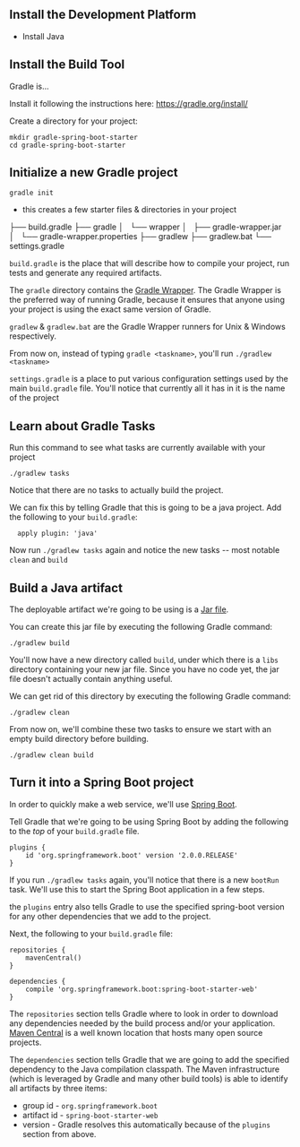 Install the Development Platform
--------------------------------
* Install Java


Install the Build Tool
----------------------
Gradle is...

Install it following the instructions here: https://gradle.org/install/

Create a directory for your project:

    mkdir gradle-spring-boot-starter
    cd gradle-spring-boot-starter


Initialize a new Gradle project
-------------------------------
    gradle init

  * this creates a few starter files & directories in your project

  ├── build.gradle
  ├── gradle
  │   └── wrapper
  │       ├── gradle-wrapper.jar
  │       └── gradle-wrapper.properties
  ├── gradlew
  ├── gradlew.bat
  └── settings.gradle

  `build.gradle` is the place that will describe how to compile your project, run tests and generate any required artifacts.

  The `gradle` directory contains the [Gradle Wrapper](https://docs.gradle.org/current/userguide/gradle_wrapper.html). The Gradle Wrapper is the preferred way of running Gradle, because it ensures that anyone using your project is using the exact same version of Gradle.

  `gradlew` & `gradlew.bat` are the Gradle Wrapper runners for Unix & Windows respectively.

  From now on, instead of typing `gradle <taskname>`, you'll run `./gradlew <taskname>`

  `settings.gradle` is a place to put various configuration settings used by the main `build.gradle` file. You'll notice that currently all it has in it is the name of the project

Learn about Gradle Tasks
------------------------

Run this command to see what tasks are currently available with your project

    ./gradlew tasks

Notice that there are no tasks to actually build the project.

We can fix this by telling Gradle that this is going to be a java project. Add the following to your `build.gradle`:

      apply plugin: 'java'

Now run `./gradlew tasks` again and notice the new tasks -- most notable `clean` and `build`


Build a Java artifact
---------------------
The deployable artifact we're going to be using is a [Jar file](https://docs.oracle.com/javase/tutorial/deployment/jar/basicsindex.html).

You can create this jar file by executing the following Gradle command:

    ./gradlew build

You'll now have a new directory called `build`, under which there is a `libs` directory containing your new jar file. Since you have no code yet, the jar file doesn't actually contain anything useful.

We can get rid of this directory by executing the following Gradle command:

    ./gradlew clean

From now on, we'll combine these two tasks to ensure we start with an empty build directory before building.

    ./gradlew clean build


Turn it into a Spring Boot project
----------------------------------
In order to quickly make a web service, we'll use [Spring Boot](https://projects.spring.io/spring-boot/).

Tell Gradle that we're going to be using Spring Boot by adding the following to the _top_ of your `build.gradle` file.

    plugins {
        id 'org.springframework.boot' version '2.0.0.RELEASE'
    }

If you run `./gradlew tasks` again, you'll notice that there is a new `bootRun` task. We'll use this to start the Spring Boot application in a few steps.

the `plugins` entry also tells Gradle to use the specified spring-boot version for any other dependencies that we add to the project.

Next, the following to your `build.gradle` file:

    repositories {
        mavenCentral()
    }

    dependencies {
        compile 'org.springframework.boot:spring-boot-starter-web'
    }

The `repositories` section tells Gradle where to look in order to download any dependencies needed by the build process and/or your application. [Maven Central](https://search.maven.org/) is a well known location that hosts many open source projects.

The `dependencies` section tells Gradle that we are going to add the specified dependency to the Java compilation classpath. The Maven infrastructure (which is leveraged by Gradle and many other build tools) is able to identify all artifacts by three items:
  * group id     - `org.springframework.boot`
  * artifact id  - `spring-boot-starter-web`
  * version      - Gradle resolves this automatically because of the `plugins` section from above.

